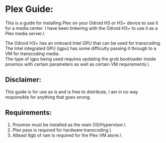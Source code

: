 # Plex Guide: 
This is a guide for installing Plex on your Odroid H3 or H3+ device to use it for a media center.
I have been tinkering with the Odroid H3+ to use it as a Plex media server.\

The Odroid H3+ has an onboard Intel GPU that can be used for transcoding.\
The Intel integrated GPU (igpu) has some difficulty passing it through to a VM for transcoding media.\
The type of igpu being used requires updating the grub bootloader inside proxmox with certain parameters as well as certain VM requirements.\

## Disclaimer:
This guide is for use as is and is free to distribute, I am in no way responsible for anything that goes wrong.

## Requirements: 
1. Proxmox must be installed as the main OS/Hypervisor.\ 
2. Plex pass is required for hardware transcoding.\
3. Atleast 8gb of ram is required for the Plex VM alone.\ 